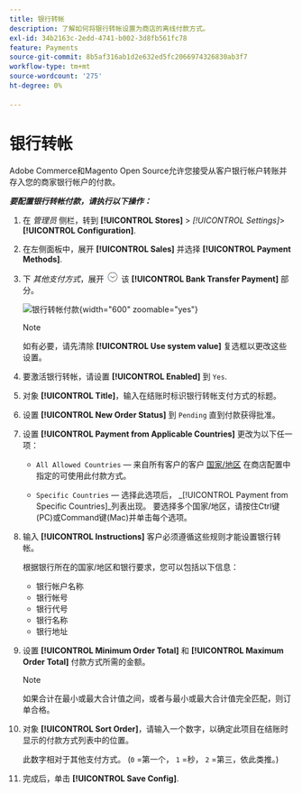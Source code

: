 ```yaml
---
title: 银行转帐
description: 了解如何将银行转帐设置为商店的离线付款方式。
exl-id: 34b2163c-2edd-4741-b002-3d8fb561fc78
feature: Payments
source-git-commit: 8b5af316ab1d2e632ed5fc2066974326830ab3f7
workflow-type: tm+mt
source-wordcount: '275'
ht-degree: 0%

---
```


# 银行转帐

Adobe Commerce和Magento Open Source允许您接受从客户银行帐户转账并存入您的商家银行帐户的付款。

**_要配置银行转帐付款，请执行以下操作：_**

1. 在 _管理员_ 侧栏，转到 **[!UICONTROL Stores]** > _[!UICONTROL Settings]_>**[!UICONTROL Configuration]**.

1. 在左侧面板中，展开 **[!UICONTROL Sales]** 并选择 **[!UICONTROL Payment Methods]**.

1. 下 _其他支付方式_，展开 ![扩展选择器](../assets/icon-display-expand.png) 该 **[!UICONTROL Bank Transfer Payment]** 部分。

   ![银行转帐付款](../configuration-reference/sales/assets/payment-methods-bank-transfer-payment.png){width="600" zoomable="yes"}

   >[!NOTE]
   >
   >如有必要，请先清除 **[!UICONTROL Use system value]** 复选框以更改这些设置。

1. 要激活银行转帐，请设置 **[!UICONTROL Enabled]** 到 `Yes`.

1. 对象 **[!UICONTROL Title]**，输入在结账时标识银行转帐支付方式的标题。

1. 设置 **[!UICONTROL New Order Status]** 到 `Pending` 直到付款获得批准。

1. 设置 **[!UICONTROL Payment from Applicable Countries]** 更改为以下任一项：

   - `All Allowed Countries`  — 来自所有客户的客户 [国家/地区](../getting-started/store-details.md#country-options) 在商店配置中指定的可使用此付款方式。

   - `Specific Countries`  — 选择此选项后， _[!UICONTROL Payment from Specific Countries]_列表出现。 要选择多个国家/地区，请按住Ctrl键(PC)或Command键(Mac)并单击每个选项。

1. 输入 **[!UICONTROL Instructions]** 客户必须遵循这些规则才能设置银行转帐。

   根据银行所在的国家/地区和银行要求，您可以包括以下信息：

   - 银行帐户名称
   - 银行帐号
   - 银行代号
   - 银行名称
   - 银行地址

1. 设置 **[!UICONTROL Minimum Order Total]** 和 **[!UICONTROL Maximum Order Total]** 付款方式所需的金额。

   >[!NOTE]
   >
   >如果合计在最小或最大合计值之间，或者与最小或最大合计值完全匹配，则订单合格。

1. 对象 **[!UICONTROL Sort Order]**，请输入一个数字，以确定此项目在结账时显示的付款方式列表中的位置。

   此数字相对于其他支付方式。 (`0` =第一个， `1` =秒， `2` =第三，依此类推。)

1. 完成后，单击 **[!UICONTROL Save Config]**.
